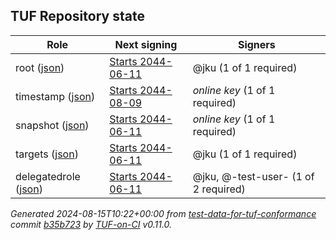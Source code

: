 ## TUF Repository state

| Role | Next signing | Signers |
| - | - | - |
| root (<a href="1.root.json">json</a>) | [Starts 2044-06-11](## '2044-06-11 10:05:04 - 2044-08-10 10:05:04') | @jku (1 of 1 required) |
| timestamp (<a href="timestamp.json">json</a>) | [Starts 2044-08-09](## '2044-08-09 10:21:51 - 2044-08-10 10:21:51') | _online key_ (1 of 1 required) |
| snapshot (<a href="2.snapshot.json">json</a>) | [Starts 2044-06-11](## '2044-06-11 10:21:51 - 2044-08-10 10:21:51') | _online key_ (1 of 1 required) |
| targets (<a href="1.targets.json">json</a>) | [Starts 2044-06-11](## '2044-06-11 10:09:31 - 2044-08-10 10:09:31') | @jku (1 of 1 required) |
| delegatedrole (<a href="2.delegatedrole.json">json</a>) | [Starts 2044-06-11](## '2044-06-11 10:18:49 - 2044-08-10 10:18:49') | @jku, @-test-user- (1 of 2 required) |

_Generated 2024-08-15T10:22+00:00 from
[test-data-for-tuf-conformance](https://github.com/jku/test-data-for-tuf-conformance) commit [b35b723](https://github.com/jku/test-data-for-tuf-conformance/tree/b35b723fb8e5602d056c3f99da586b3341f6fbd0)
by [TUF-on-CI](https://github.com/theupdateframework/tuf-on-ci) v0.11.0._